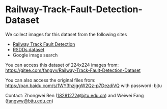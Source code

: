 # Railway-Track-Fault-Detection-Dataset

We collect images for this dataset from the following sites

 - [Railway Track Fault Detection](https://www.kaggle.com/salmaneunus/railway-track-fault-detection)
 - [RSDDs dataset](http://icn.bjtu.edu.cn/Visint/resources/RSDDs.aspx)
 - Google image search

You can access this dataset of 224x224 images from: https://gitee.com/fangvv/Railway-Track-Fault-Detection-Dataset

You can also access the original files from: https://pan.baidu.com/s/1WY3hzjggW2Qz-p7DezdiVQ with password: bjtu

Contact: Zhongwei Ren (18281272@bjtu.edu.cn) and Weiwei Fang (fangww@bjtu.edu.cn)
